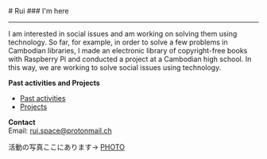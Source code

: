 <title>
Rui's HOMEPAGE
</title> 
# Rui
### I'm here

---


I am interested in social issues and am working on solving them using technology.  So far, for example, in order to solve a few problems in Cambodian libraries, I made an electronic library of copyright-free books with Raspberry Pi and conducted a project at a Cambodian high school.  In this way, we are working to solve social issues using technology.  








**Past activities and Projects**
- [Past activities](page1.md)
- [Projects](https://jackiegreenwifi.github.io/jackiewiki/)
  
**Contact**  
Email: rui.space@protonmail.ch


活動の写真ここにあります→
   [PHOTO](page5.md)






